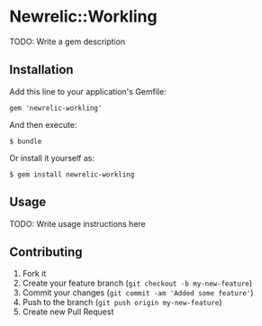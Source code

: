 # Newrelic::Workling

TODO: Write a gem description

## Installation

Add this line to your application's Gemfile:

    gem 'newrelic-workling'

And then execute:

    $ bundle

Or install it yourself as:

    $ gem install newrelic-workling

## Usage

TODO: Write usage instructions here

## Contributing

1. Fork it
2. Create your feature branch (`git checkout -b my-new-feature`)
3. Commit your changes (`git commit -am 'Added some feature'`)
4. Push to the branch (`git push origin my-new-feature`)
5. Create new Pull Request
